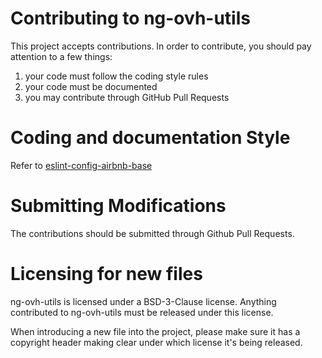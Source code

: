 # Contributing to ng-ovh-utils

This project accepts contributions. In order to contribute, you should
pay attention to a few things:

1. your code must follow the coding style rules
2. your code must be documented
3. you may contribute through GitHub Pull Requests

# Coding and documentation Style

Refer to [eslint-config-airbnb-base](https://github.com/airbnb/javascript/tree/master/packages/eslint-config-airbnb-base)

# Submitting Modifications

The contributions should be submitted through Github Pull Requests.

# Licensing for new files

ng-ovh-utils is licensed under a BSD-3-Clause license. Anything
contributed to ng-ovh-utils must be released under this license.

When introducing a new file into the project, please make sure it has a
copyright header making clear under which license it's being released.
